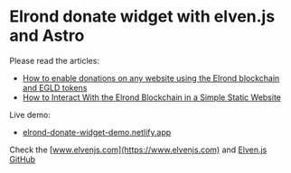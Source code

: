 # Elrond donate widget with elven.js and Astro

Please read the articles:
- [How to enable donations on any website using the Elrond blockchain and EGLD tokens](https://dev.to/juliancwirko/how-to-enable-donations-on-any-website-using-the-elrond-blockchain-and-egld-tokens-3fkf)
- [How to Interact With the Elrond Blockchain in a Simple Static Website](https://hackernoon.com/how-to-interact-with-the-elrond-blockchain-in-a-simple-static-website)

Live demo:
- [elrond-donate-widget-demo.netlify.app](https://elrond-donate-widget-demo.netlify.app/)

Check the [www.elvenjs.com](https://www.elvenjs.com) and [Elven.js GitHub](https://github.com/juliancwirko/elven.js)
